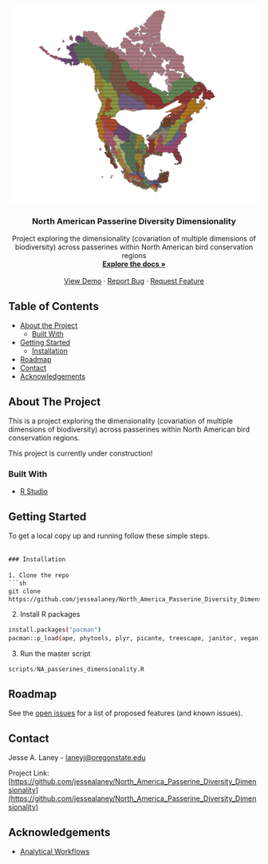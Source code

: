 <!-- PROJECT LOGO -->

<br />
<p align="center">
  <a href="https://github.com/jessealaney/North_America_Passerine_Diversity_Dimensionality">
    <img src="na_pass_logo.png" alt="Logo" width="500" height="393">
  </a>

  <h3 align="center">North American Passerine Diversity Dimensionality</h3>

  <p align="center">
    Project exploring the dimensionality (covariation of multiple dimensions of biodiversity) across passerines within North American bird conservation regions
    <br />
    <a href="https://github.com/jessealaney/North_America_Passerine_Diversity_Dimensionality"><strong>Explore the docs »</strong></a>
    <br />
    <br />
    <a href="https://github.com/jessealaney/North_America_Passerine_Diversity_Dimensionality">View Demo</a>
    ·
    <a href="https://github.com/jessealaney/North_America_Passerine_Diversity_Dimensionality/issues">Report Bug</a>
    ·
    <a href="https://github.com/jessealaney/North_America_Passerine_Diversity_Dimensionality/issues">Request Feature</a>
  </p>
</p>



<!-- TABLE OF CONTENTS -->
## Table of Contents

* [About the Project](#about-the-project)
  * [Built With](#built-with)
* [Getting Started](#getting-started)
  * [Installation](#installation)
* [Roadmap](#roadmap)
* [Contact](#contact)
* [Acknowledgements](#acknowledgements)


<!-- ABOUT THE PROJECT -->
## About The Project

This is a project exploring the dimensionality (covariation of multiple dimensions of biodiversity) across passerines within North American bird conservation regions.

This project is currently under construction!

### Built With

* [R Studio](https://rstudio.com/)


<!-- GETTING STARTED -->
## Getting Started

To get a local copy up and running follow these simple steps.
```

### Installation

1. Clone the repo
```sh
git clone https://github.com/jessealaney/North_America_Passerine_Diversity_Dimensionality.git
```
2. Install R packages
```sh
install.packages("pacman") 
pacman::p_load(ape, phytools, plyr, picante, treescape, janitor, vegan, pez, FD, classInt, tibble,phyloregion, data.table, tools, tidyr, dplyr)
```
3. Run the master script
```s
scripts/NA_passerines_dimensionality.R
```

<!-- ROADMAP -->
## Roadmap

See the [open issues](https://github.com/jessealaney/North_America_Passerine_Diversity_Dimensionality/issues) for a list of proposed features (and known issues).

<!-- CONTACT -->
## Contact

Jesse A. Laney - laneyj@oregonstate.edu

Project Link: [https://github.com/jessealaney/North_America_Passerine_Diversity_Dimensionality](https://github.com/jessealaney/North_America_Passerine_Diversity_Dimensionality)



<!-- ACKNOWLEDGEMENTS -->
## Acknowledgements

* [Analytical Workflows](https://github.com/analyticalworkflows)
